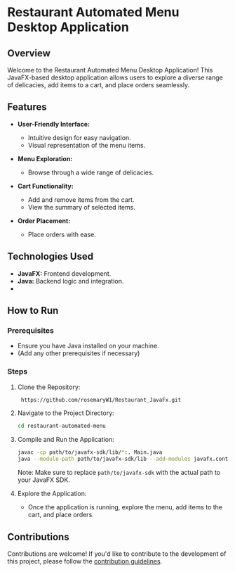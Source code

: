 
# Restaurant Automated Menu Desktop Application

## Overview

Welcome to the Restaurant Automated Menu Desktop Application! This JavaFX-based desktop application allows users to explore a diverse range of delicacies, add items to a cart, and place orders seamlessly.

## Features

- **User-Friendly Interface:**
  - Intuitive design for easy navigation.
  - Visual representation of the menu items.

- **Menu Exploration:**
  - Browse through a wide range of delicacies.

- **Cart Functionality:**
  - Add and remove items from the cart.
  - View the summary of selected items.

- **Order Placement:**
  - Place orders with ease.

## Technologies Used

- **JavaFX:** Frontend development.
- **Java:** Backend logic and integration.
- 
## How to Run

### Prerequisites

- Ensure you have Java installed on your machine.
- (Add any other prerequisites if necessary)

### Steps

1. Clone the Repository:
   ```bash
    https://github.com/rosemaryW1/Restaurant_JavaFx.git
   ```

2. Navigate to the Project Directory:
   ```bash
   cd restaurant-automated-menu
   ```

3. Compile and Run the Application:
   ```bash
   javac -cp path/to/javafx-sdk/lib/*:. Main.java
   java --module-path path/to/javafx-sdk/lib --add-modules javafx.controls,javafx.fxml Main
   ```

   Note: Make sure to replace `path/to/javafx-sdk` with the actual path to your JavaFX SDK.

4. Explore the Application:
   - Once the application is running, explore the menu, add items to the cart, and place orders.

## Contributions

Contributions are welcome! If you'd like to contribute to the development of this project, please follow the [contribution guidelines](CONTRIBUTING.md).

